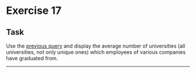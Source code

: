 # Exercise 17

## Task

Use the [previous query](../exercise_16/sql_query_ex16.sql) and display the average number of universities (all universities, not only unique ones) which employees of various companies have graduated from.

---
